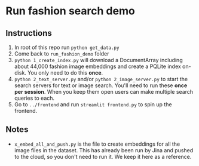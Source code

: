 # Run fashion search demo

## Instructions

1. In root of this repo run `python get_data.py`
2. Come back to `run_fashion_demo` folder
3. `python 1_create_index.py` will download a DocumentArray including about 44,000 fashion image embeddings and create a PQLite index on-disk. You only need to do this **once**.
4. `python 2_text_server.py` and/or `python 2_image_server.py` to start the search servers for text or image search. You'll need to run these **once per session**. When you keep them open users can make multiple search queries to each.
5. Go to `../frontend` and run `streamlit frontend.py` to spin up the frontend.

## Notes

- `x_embed_all_and_push.py` is the file to create embeddings for all the image files in the dataset. This has already been run by Jina and pushed to the cloud, so you don't need to run it. We keep it here as a reference.
